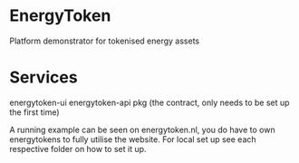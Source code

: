 # EnergyToken
Platform demonstrator for tokenised energy assets

# Services
energytoken-ui
energytoken-api
pkg (the contract, only needs to be set up the first time)

A running example can be seen on energytoken.nl, you do have to own energytokens to fully utilise the website.
For local set up see each respective folder on how to set it up. 


